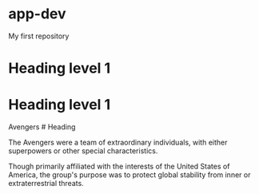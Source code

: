 # app-dev
My first repository
# Heading level 1 <h1>Heading level 1</h1>	
<p> Avengers
# Heading

<p>The Avengers were a team of extraordinary individuals, with either superpowers or other special characteristics.
<p>Though primarily affiliated with the interests of the United States of America, the group's purpose was to protect global stability from inner or extraterrestrial threats.
